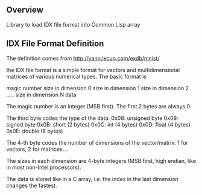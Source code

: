 Overview
--------
Library to load IDX file format into Common Lisp array

IDX File Format Definition
--------------------------
The definition comes from http://yann.lecun.com/exdb/mnist/

the IDX file format is a simple format for vectors and multidimensional matrices of various numerical types.
The basic format is

magic number 
size in dimension 0 
size in dimension 1 
size in dimension 2 
..... 
size in dimension N 
data

The magic number is an integer (MSB first). The first 2 bytes are always 0.

The third byte codes the type of the data: 
0x08: unsigned byte 
0x09: signed byte 
0x0B: short (2 bytes) 
0x0C: int (4 bytes) 
0x0D: float (4 bytes) 
0x0E: double (8 bytes)

The 4-th byte codes the number of dimensions of the vector/matrix: 1 for vectors, 2 for matrices....

The sizes in each dimension are 4-byte integers (MSB first, high endian, like in most non-Intel processors).

The data is stored like in a C array, i.e. the index in the last dimension changes the fastest.
